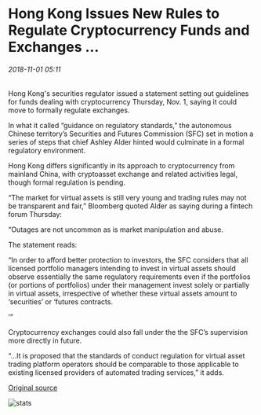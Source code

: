 # Hong Kong Issues New Rules to Regulate Cryptocurrency Funds and Exchanges ...

###### 2018-11-01 05:11

Hong Kong's securities regulator issued a statement setting out guidelines for funds dealing with cryptocurrency Thursday, Nov. 1, saying it could move to formally regulate exchanges.

In what it called “guidance on regulatory standards,” the autonomous Chinese territory’s Securities and Futures Commission (SFC) set in motion a series of steps that chief Ashley Alder hinted would culminate in a formal regulatory environment.

Hong Kong differs significantly in its approach to cryptocurrency from mainland China, with cryptoasset exchange and related activities legal, though formal regulation is pending.

“The market for virtual assets is still very young and trading rules may not be transparent and fair,” Bloomberg quoted Alder as saying during a fintech forum Thursday:

“Outages are not uncommon as is market manipulation and abuse.

The statement reads:

“In order to afford better protection to investors, the SFC considers that all licensed portfolio managers intending to invest in virtual assets should observe essentially the same regulatory requirements even if the portfolios (or portions of portfolios) under their management invest solely or partially in virtual assets, irrespective of whether these virtual assets amount to ‘securities’ or ‘futures contracts.

’”

Cryptocurrency exchanges could also fall under the the SFC’s supervision more directly in future.

“...It is proposed that the standards of conduct regulation for virtual asset trading platform operators should be comparable to those applicable to existing licensed providers of automated trading services,” it adds.

[Original source](https://cointelegraph.com/news/hong-kong-issues-new-rules-to-regulate-cryptocurrency-funds-and-exchanges)

![stats](https://c.statcounter.com/11760860/0/a89fa40b/1/ "stats")